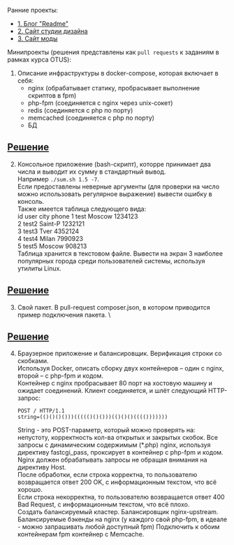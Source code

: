 Ранние проекты:  
- [1. Блог "Readme"](https://github.com/EvgenyRomanov/readme.git)  
- [2. Сайт студии дизайна](https://github.com/EvgenyRomanov/studio_website.git)  
- [3. Сайт моды](https://github.com/EvgenyRomanov/bitrix.git)  

Минипроекты (решения представлены как `pull requests` к заданиям в рамках курса OTUS):  
1)  Описание инфраструктуры в docker-compose, которая включает в себя:
    - nginx (обрабатывает статику, пробрасывает выполнение скриптов в fpm)
    - php-fpm (соединяется с nginx через unix-сокет)
    - redis (соединяется с php по порту)
    - memcached (соединяется с php по порту)
    - БД

   [**Решение**](https://github.com/otusteamedu/PHP_2023/pull/412)  
   ---  

2) Консольное приложение (bash-скрипт), которре принимает два числа и выводит их сумму в стандартный вывод.  
   Например `./sum.sh 1.5 -7`.  
Если предоставлены неверные аргументы (для проверки на число можно использовать регулярное выражение) вывести ошибку в консоль.  
Также имеется таблица следующего вида:  
id user city phone
1 test Moscow 1234123  
2 test2 Saint-P 1232121  
3 test3 Tver 4352124  
4 test4 Milan 7990923  
5 test5 Moscow 908213  
Таблица хранится в текстовом файле.
Вывести на экран 3 наиболее популярных города среди пользователей системы, используя утилиты Linux.

[**Решение**](https://github.com/otusteamedu/PHP_2023/pull/446)
--- 

3) Свой пакет. В pull-request composer.json, в котором приводится пример подключения пакета.  \
   
[**Решение**](https://github.com/otusteamedu/PHP_2023/pull/488)
--- 

4) Браузерное приложение и балансировщик.
   Верификация строки со скобками.  
   Используя Docker, описать сборку двух контейнеров – один с nginx, второй – с php-fpm и кодом.  
   Контейнер с nginx пробрасывает 80 порт на хостовую машину и ожидает соединений.
   Клиент соединяется, и шлёт следующий HTTP-запрос:  
   ```
   POST / HTTP/1.1  
   string=(()()()()))((((()()()))(()()()(((()))))))
   ```
    String - это POST-параметр, который можно проверять на: непустоту, корректность кол-ва открытых и закрытых скобок.
    Все запросы с динамическим содержимым (*.php) nginx, используя директиву fastcgi_pass, проксирует в контейнер с php-fpm и кодом.
    Nginx должен обрабатывать запросы не обращая внимания на директиву Host.  
    После обработки, если строка корректна, то пользователю возвращается ответ 200 OK, с информационным текстом, что всё хорошо.  
    Если строка некорректна, то пользователю возвращается ответ 400 Bad Request, с информационным текстом, что всё плохо.  
    Создать балансируемый кластер. Балансировщик nginx-upstream. Балансируемые бэкенды на nginx (у каждого свой php-fpm, в идеале - можно запрашивать любой доступный fpm)
    Подключить к обоим контейнерам fpm контейнер с Memcache.
   
